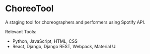 # ChoreoTool
A staging tool for choreographers and performers using Spotify API.

Relevant Tools:
  - Python, JavaScript, HTML, CSS
  - React, Django, Django REST, Webpack, Material UI
